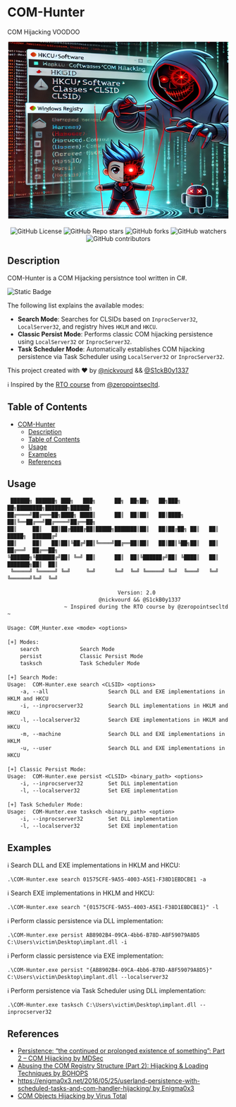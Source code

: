 # COM-Hunter

COM Hijacking VOODOO

<p align="center">
  <img width="500" height="400" src="/Pictures/logo2.png"><br /><br />
  <img alt="GitHub License" src="https://img.shields.io/github/license/nickvourd/COM-Hunter?style=social&logo=GitHub&logoColor=purple">
  <img alt="GitHub Repo stars" src="https://img.shields.io/github/stars/nickvourd/COM-Hunter?logoColor=yellow">
  <img alt="GitHub forks" src="https://img.shields.io/github/forks/nickvourd/COM-Hunter?logoColor=red">
  <img alt="GitHub watchers" src="https://img.shields.io/github/watchers/nickvourd/COM-Hunter?logoColor=blue">
  <img alt="GitHub contributors" src="https://img.shields.io/github/contributors/nickvourd/COM-Hunter?style=social&logo=GitHub&logoColor=green">
</p>

## Description

COM-Hunter is a COM Hijacking persistnce tool written in C#.

![Static Badge](https://img.shields.io/badge/.NET-4.8-blue?style=flat&logoSize=auto)

The following list explains the available modes:

- **Search Mode**: Searches for CLSIDs based on `InprocServer32`, `LocalServer32`, and registry hives `HKLM` and `HKCU`.
- **Classic Persist Mode**: Performs classic COM hijacking persistence using `LocalServer32` or `InprocServer32`.
- **Task Scheduler Mode**: Automatically establishes COM hijacking persistence via Task Scheduler using `LocalServer32` or `InprocServer32`.

This project created with :heart: by [@nickvourd](https://x.com/nickvourd) && [@S1ckB0y1337](https://x.com/S1ckB0y1337)

:information_source: Inspired by the [RTO course](https://courses.zeropointsecurity.co.uk/courses/red-team-ops) from [@zeropointsecltd](https://x.com/zeropointsecltd).

## Table of Contents

- [COM-Hunter](#com-hunter)
    - [Description](#description)
    - [Table of Contents](#table-of-contents)
    - [Usage](#usage)
    - [Examples](#examples)
    - [References](#references)

## Usage

```
 ██████╗ ██████╗ ███╗   ███╗      ██╗  ██╗██╗   ██╗███╗   ██╗████████╗███████╗██████╗
██╔════╝██╔═══██╗████╗ ████║      ██║  ██║██║   ██║████╗  ██║╚══██╔══╝██╔════╝██╔══██╗
██║     ██║   ██║██╔████╔██║█████╗███████║██║   ██║██╔██╗ ██║   ██║   █████╗  ██████╔╝
██║     ██║   ██║██║╚██╔╝██║╚════╝██╔══██║██║   ██║██║╚██╗██║   ██║   ██╔══╝  ██╔══██╗
╚██████╗╚██████╔╝██║ ╚═╝ ██║      ██║  ██║╚██████╔╝██║ ╚████║   ██║   ███████╗██║  ██║
 ╚═════╝ ╚═════╝ ╚═╝     ╚═╝      ╚═╝  ╚═╝ ╚═════╝ ╚═╝  ╚═══╝   ╚═╝   ╚══════╝╚═╝  ╚═╝

                                   Version: 2.0
                             @nickvourd && @S1ckB0y1337
                  ~ Inspired during the RTO course by @zeropointsecltd ~

Usage: COM_Hunter.exe <mode> <options>

[+] Modes:
    search             Search Mode
    persist            Classic Persist Mode
    tasksch            Task Scheduler Mode

[+] Search Mode:
Usage:  COM-Hunter.exe search <CLSID> <options>
    -a, --all                   Search DLL and EXE implementations in HKLM and HKCU
    -i, --inprocserver32        Search DLL implementations in HKLM and HKCU
    -l, --localserver32         Search EXE implementations in HKLM and HKCU
    -m, --machine               Search DLL and EXE implementations in HKLM
    -u, --user                  Search DLL and EXE implementations in HKCU

[+] Classic Persist Mode:
Usage:  COM-Hunter.exe persist <CLSID> <binary_path> <options>
    -i, --inprocserver32        Set DLL implementation
    -l, --localserver32         Set EXE implementation

[+] Task Scheduler Mode:
Usage:  COM-Hunter.exe tasksch <binary_path> <option>
    -i, --inprocserver32        Set DLL implementation
    -l, --localserver32         Set EXE implementation
```

## Examples

:information_source: Search DLL and EXE implementations in HKLM and HKCU:

```
.\COM-Hunter.exe search 01575CFE-9A55-4003-A5E1-F38D1EBDCBE1 -a
```

:information_source: Search EXE implementations in HKLM and HKCU:

```
.\COM-Hunter.exe search "{01575CFE-9A55-4003-A5E1-F38D1EBDCBE1}" -l
```

:information_source: Perform classic persistence via DLL implementation:

```
.\COM-Hunter.exe persist AB8902B4-09CA-4bb6-B78D-A8F59079A8D5 C:\Users\victim\Desktop\implant.dll -i
```

:information_source: Perform classic persistence via EXE implementation:

```
.\COM-Hunter.exe persist "{AB8902B4-09CA-4bb6-B78D-A8F59079A8D5}" C:\Users\victim\Desktop\implant.dll --localserver32
```

:information_source: Perform persistence via Task Scheduler using DLL implementation:

```
.\COM-Hunter.exe tasksch C:\Users\victim\Desktop\implant.dll --inprocserver32
```

## References

- [Persistence: “the continued or prolonged existence of something”: Part 2 – COM Hijacking by MDSec](https://www.mdsec.co.uk/2019/05/persistence-the-continued-or-prolonged-existence-of-something-part-2-com-hijacking/)
- [Abusing the COM Registry Structure (Part 2): Hijacking & Loading Techniques by BOHOPS](https://bohops.com/2018/08/18/abusing-the-com-registry-structure-part-2-loading-techniques-for-evasion-and-persistence/)
- [https://enigma0x3.net/2016/05/25/userland-persistence-with-scheduled-tasks-and-com-handler-hijacking/ by Enigma0x3](https://enigma0x3.net/2016/05/25/userland-persistence-with-scheduled-tasks-and-com-handler-hijacking/)
- [COM Objects Hijacking by Virus Total](https://blog.virustotal.com/2024/03/com-objects-hijacking.html)
